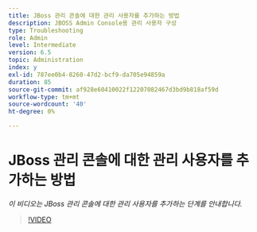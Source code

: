```yaml
---
title: JBoss 관리 콘솔에 대한 관리 사용자를 추가하는 방법
description: JBOSS Admin Console용 관리 사용자 구성
type: Troubleshooting
role: Admin
level: Intermediate
version: 6.5
topic: Administration
index: y
exl-id: 787ee0b4-8260-47d2-bcf9-da705e94859a
duration: 85
source-git-commit: af928e60410022f12207082467d3bd9b818af59d
workflow-type: tm+mt
source-wordcount: '40'
ht-degree: 0%

---
```


# JBoss 관리 콘솔에 대한 관리 사용자를 추가하는 방법

*이 비디오는 JBoss 관리 콘솔에 대한 관리 사용자를 추가하는 단계를 안내합니다.*

>[!VIDEO](https://video.tv.adobe.com/v/335484?quality=12&learn=on)
